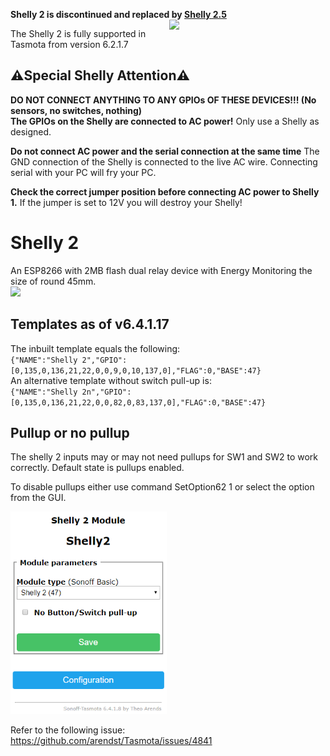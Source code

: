 **Shelly 2 is discontinued and replaced by [Shelly 2.5](Shelly-2.5)**
<img src="https://shelly.cloud/wp-content/uploads/2018/02/shelly2_small_250.png" width="250" align="right" />

The Shelly 2 is fully supported in Tasmota from version 6.2.1.7<br>

## ⚠️️Special Shelly Attention⚠️️

**DO NOT CONNECT ANYTHING TO ANY GPIOs OF THESE DEVICES!!! (No sensors, no switches, nothing) <br>
The GPIOs on the Shelly are connected to AC power!** Only use a Shelly as designed. 

**Do not connect AC power and the serial connection at the same time**
The GND connection of the Shelly is connected to the live AC wire. Connecting serial with your PC will fry your PC.

**Check the correct jumper position before connecting AC power to Shelly 1.**
If the jumper is set to 12V you will destroy your Shelly!
# Shelly 2
An ESP8266 with 2MB flash dual relay device with Energy Monitoring the size of round 45mm.<br>
<img src="https://raw.githubusercontent.com/arendst/arendst.github.io/master/media/shelly/shelly2_serial_connection2.jpg" height="250"></img>

## Templates as of v6.4.1.17
The inbuilt template equals the following:<br>
``{"NAME":"Shelly 2","GPIO":[0,135,0,136,21,22,0,0,9,0,10,137,0],"FLAG":0,"BASE":47}``<br>
An alternative template without switch pull-up is:<br>
``{"NAME":"Shelly 2n","GPIO":[0,135,0,136,21,22,0,0,82,0,83,137,0],"FLAG":0,"BASE":47}``

## Pullup or no pullup
The shelly 2 inputs may or may not need pullups for SW1 and SW2 to work correctly. Default state is pullups enabled.

To disable pullups either use command SetOption62 1 or select the option from the GUI.

<img src="https://raw.githubusercontent.com/arendst/arendst.github.io/master/media/shelly/shelly2pullup.png" width="250"></img>

Refer to the following issue: <https://github.com/arendst/Tasmota/issues/4841>
